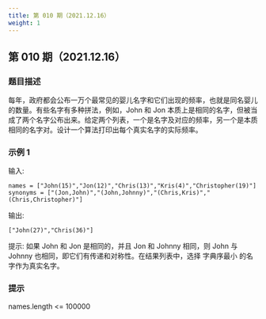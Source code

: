 ```yaml
---
title: 第 010 期（2021.12.16）
weight: 1
---
```


## 第 010 期（2021.12.16）

### 题目描述

每年，政府都会公布一万个最常见的婴儿名字和它们出现的频率，也就是同名婴儿的数量。有些名字有多种拼法，例如，John 和 Jon 本质上是相同的名字，但被当成了两个名字公布出来。给定两个列表，一个是名字及对应的频率，另一个是本质相同的名字对。设计一个算法打印出每个真实名字的实际频率。

### 示例 1

输入: 

`names = ["John(15)","Jon(12)","Chris(13)","Kris(4)","Christopher(19)"] 
synonyms = ["(Jon,John)","(John,Johnny)","(Chris,Kris)","(Chris,Christopher)"]`

输出: 

`["John(27)","Chris(36)"]`

提示: 如果 John 和 Jon 是相同的，并且 Jon 和 Johnny 相同，则 John 与 Johnny 也相同，即它们有传递和对称性。在结果列表中，选择 字典序最小 的名字作为真实名字。

### 提示

names.length <= 100000
